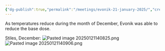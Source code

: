 ```yaml
---
{"dg-publish":true,"permalink":"/meetings/evonik-21-january-2025/","created":"2025-01-21T14:07:07.071-06:00"}
---
```


As temperatures reduce during the month of December, Evonik was able to reduce the base dose.

Stiles, December: ![Pasted image 20250121140825.png](/img/user/Pasted%20image%2020250121140825.png)
![Pasted image 20250121140906.png](/img/user/Pasted%20image%2020250121140906.png)